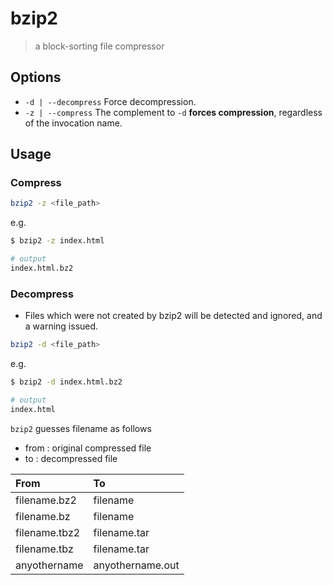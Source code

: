 # bzip2

> a block-sorting file compressor

## Options

- `-d | --decompress` Force decompression.
- `-z | --compress` The complement to `-d` **forces compression**, regardless of the invocation name.

## Usage

### Compress

```bash
bzip2 -z <file_path>
```

e.g.

```bash
$ bzip2 -z index.html

# output
index.html.bz2
```

### Decompress

- Files which were not created by bzip2 will be detected and ignored, and a warning issued.

```bash
bzip2 -d <file_path>
```

e.g.

```bash
$ bzip2 -d index.html.bz2

# output
index.html
```

`bzip2` guesses filename as follows

- from : original compressed file
- to : decompressed file

|From|To|
|:-|:-|
|filename.bz2|filename|
|filename.bz|filename|
|filename.tbz2|filename.tar|
|filename.tbz|filename.tar|
|anyothername|anyothername.out|
